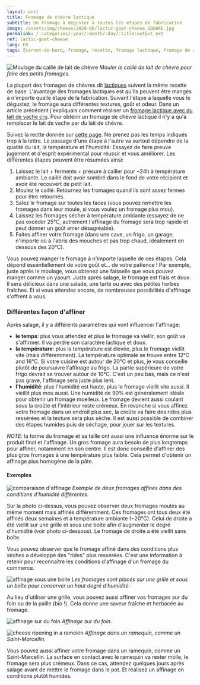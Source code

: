 ```yaml
---
layout: post
title: Fromage de chèvre lactique
subtitle: Un fromage à deguster à toutes les étapes de fabrication
image: /assets/img/cheese/2020-06/lactic-goat-cheese_SQUARE.jpg
permalink: /:categories/:year/:month/:day/:title:output_ext
ref: lactic-goat-cheese
lang: FR
tags: [carnet-de-bord, fromage, recette, fromage lactique, fromage de chevre]
---
```


![Moulage du caillé de lait de chèvre]({{site.baseurl}}/assets/img/cheese/2020-06/lactic-goat-cheese-molding.jpg)
*Mouler le caillé de lait de chèvre pour faire des petits fromages.*

<!--excerpt.start-->
La plupart des fromages de chèvres dit [lactiques]({{site.baseurl}}/2019/05/01/coagulation-du-lait.html) suivent la même recette de base.
L'avantage des fromages lactiques est qu'ils peuvent être mangés à n'importe quelle étape de la fabrication.
Suivant l'étape à laquelle vous le dégustez, le fromage aura différentes textures, goût et odeur.
Dans un article précédent j'expliquais comment réaliser un [fromage lactique avec du lait de vache cru]({{site.baseurl}}/2019/08/18/lactique_stMarcellin.html).
Pour obtenir un fromage de chèvre lactique il n'y a qu'à remplacer le lait de vache par du lait de chèvre.
<!--excerpt.end-->

Suivez la rectte donnée sur [cette page]({{site.baseurl}}/2019/08/18/lactique_stMarcellin.html).
Ne prenez pas les temps indiqués trop à la lettre. Le passage d'une étape à l'autre va surtout dépendre de la qualité du lait, la température et l'humidité:
Essayez de faire preuve jugement et d'esprit expérimental pour réussir et vous améliorer.
Les différentes étapes peuvent être résumées ainsi:
1. Laissez le lait + ferments + présure à cailler pour ~24h à température ambiante. Le caillé doit avoir sombré dans le fond de votre récipient et avoir été recouvert de petit lait.
2. Moulez le caillé. Retournez les fromages quand ils sont assez fermes pour être retournés.
3. Salez le fromage sur toutes les faces (vous pouvez remettre les fromages dans leur moule, si vous voulez un fromage plus mou).
4. Laissez les fromages sécher à température ambiante (essayez de ne pas excéder 25°C, autrement l'affinage du fromage sera trop rapide et peut donner un goût amer désagréable).
5. Faites affiner votre fromage (dans une cave, un frigo, un garage, n'importe où à l'abris des mouches et pas trop chaud, idéalement en dessous des 20°C).

Vous pouvez manger le fromage à n'importe laquelle de ces étapes. Cela dépend essentiellement de votre goût et... de votre patience !
Par exemple, juste après le moulage, vous obtenez une faisselle que vous pouvez manger comme un yaourt.
Juste après salage, le fromage est frais et doux. Il sera délicieux dans une salade, une tarte ou avec des petites herbes fraîches.
Et si vous attendez encore, de nombreuses possibilités d'affinage s'offrent à vous.

### Différentes façon d'affiner

Après salage, il y a différents paramètres qui vont influencer l'affinage:
- **le temps**: plus vous attendez et plus le fromage va viellir, son goût va s'affirmer. Il va perdre son caractère lactique et doux.
- **la température**: plus la température est élevée, plus le fromage viellit vite (mais différemment). La température optimale se trouve entre 12°C and 16°C.
Si votre cuisine est autour de 20°C et plus, je vous conseille plutôt de poursuivre l'affinage au frigo. La partie supérieure de votre frigo devrait se trouver autour de 10°C. C'est un peu bas, mais ce n'est pas grave, l'affinage sera juste plus lent.
- **l'humidité**: plus l'humidité est haute, plus le fromage viellit vite aussi. Il vieillit plus mou aussi.
Une humidité de 90% est généralement idéale pour obtenir un fromage moelleux. Le fromage devient aussi coulant sous la croûte et l'intérieur reste crémeux.
En revanche si vous affinez votre fromage dans un endroit plus sec, la croûte va faire des rides plus ressérées et la texture sera plus sèche.
Il est aussi possible de combiner des étapes humides puis de séchage, pour jouer sur les textures.

*NOTE*: la forme du fromage et sa taille ont aussi une influence énorme sur le produit final et l'affinage. Un gros fromage aura besoin de plus longtemps pour affiner, notamment en son centre. Il est donc conseillé d'affiner des plus gros fromages à une température plus faible. Cela permet d'obtenir un affinage plus homogène de la pâte.

#### Exemples

![comparaison d'affinage]({{site.baseurl}}/assets/img/cheese/2020-06/lactic-goat-cheese-comparison-ripening.jpg)
*Exemple de deux fromages affinés dans des conditions d'humidité différentes.*

Sur la photo ci-dessus, vous pouvez observer deux fromages moulés au même moment mais affinés différemment.
Ces fromages ont tous deux été affinés deux semaines et à température ambiante (~20°C). 
Celui de droite a été viellit sur une grille et sous une boîte afin d'augmenter le degré d'humidité (voir photo ci-dessous).
Le fromage de droite a été viellit sans boîte.

Vous pouvez observer que le fromage affiné dans des conditions plus sèches a développé des "rides" plus ressérées.
C'est une information à retenir pour reconnaître les conditions d'affinage d'un fromage du commerce.

![affinage sous une boite]({{site.baseurl}}/assets/img/cheese/2020-06/goat-cheese-ripening-box.jpg)
*Les fromages sont placés sur une grille et sous un boîte pour conserver un haut degré d'humidité.*

Au lieu d'utiliser une grille, vous pouvez aussi affiner vos fromages sur du foin ou de la paille (bio !).
Cela donne une saveur fraîche et herbacée au fromage.

![affinage sur du foin]({{site.baseurl}}/assets/img/cheese/2020-06/goat-cheese-ripening-with-hay.jpg)
*Affinage sur du foin.*

![cheese ripening in a ramekin]({{site.baseurl}}/assets/img/cheese/2020-06/goat-cheese-in-ramekin.jpg)
*Affinage dans un ramequin, comme un Saint-Marcellin.*

Vous pouvez aussi affiner votre fromage dans un ramequin, comme un Saint-Marcellin.
La surface en contact avec le ramequin va rester molle, le fromage sera plus crémeux.
Dans ce cas, attendez quelques jours après salage avant de mettre le fromage dans le pot. Et réalisez un affinage en conditions plutôt humides.
